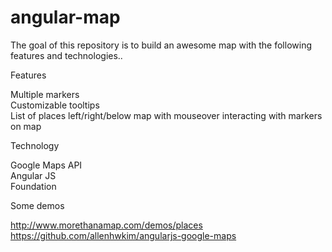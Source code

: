 angular-map
===========
The goal of this repository is to build an awesome map with the following features and technologies..

Features

Multiple markers<br>
Customizable tooltips<br>
List of places left/right/below map with mouseover interacting with markers on map

Technology

Google Maps API<br>
Angular JS<br>
Foundation

Some demos

<a href="http://www.morethanamap.com/demos/places">http://www.morethanamap.com/demos/places</a>
https://github.com/allenhwkim/angularjs-google-maps
